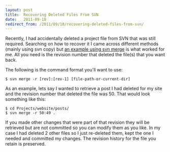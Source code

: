 ```yaml
---
layout: post
title:  Recovering Deleted Files From SVN
date:   2011-09-18
redirect_from: /2011/09/18/recovering-deleted-files-from-svn/
---
```


Recently, I had accidentally deleted a project file from SVN that was still required. Searching on how to recover it I came across different methods (mainly using svn copy) but [an example using svn merge](http://pointbeing.net/weblog/2010/02/recovering-a-deleted-file-from-subversion.html) is what worked for me. All you need is the revision number that deleted the file(s) that you want back.

The following is the command format you'll want to use:

    $ svn merge -r [rev]:[rev-1] [file-path-or-current-dir]

As an example, lets say I wanted to retrieve a post I had deleted for my site and the revision number that deleted the file was 50. That would look something like this:

    $ cd Projects/website/posts/
    $ svn merge -r 50:49 .

If you made other changes that were part of that revision they will be retrieved but are not committed so you can modify them as you like. In my case I had deleted 2 other files so I just re-deleted them, kept the one I needed and committed my changes. The revision history for the file you retain is preserved.
    